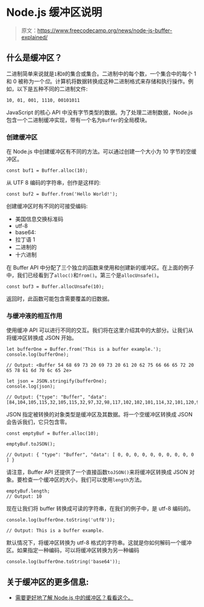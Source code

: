 # Node.js 缓冲区说明

> 原文：<https://www.freecodecamp.org/news/node-js-buffer-explained/>

## 什么是缓冲区？

二进制简单来说就是`1`和`0`的集合或集合。二进制中的每个数，一个集合中的每个 1 和 0 被称为一个*位*。计算机将数据转换成这种二进制格式来存储和执行操作。例如，以下是五种不同的二进制文件:

`10, 01, 001, 1110, 00101011`

JavaScript 的核心 API 中没有字节类型的数据。为了处理二进制数据，Node.js 包含一个二进制缓冲实现，带有一个名为`Buffer`的全局模块。

### **创建缓冲区**

在 Node.js 中创建缓冲区有不同的方法。可以通过创建一个大小为 10 字节的空缓冲区。

```
const buf1 = Buffer.alloc(10);
```

从 UTF 8 编码的字符串，创作是这样的:

```
const buf2 = Buffer.from('Hello World!');
```

创建缓冲区时有不同的可接受编码:

*   美国信息交换标准码
*   utf-8
*   base64:
*   拉丁语 1
*   二进制的
*   十六进制

在 Buffer API 中分配了三个独立的函数来使用和创建新的缓冲区。在上面的例子中，我们已经看到了`alloc()`和`from()`。第三个是`allocUnsafe()`。

```
const buf3 = Buffer.allocUnsafe(10);
```

返回时，此函数可能包含需要覆盖的旧数据。

### **与缓冲液的相互作用**

使用缓冲 API 可以进行不同的交互。我们将在这里介绍其中的大部分。让我们从将缓冲区转换成 JSON 开始。

```
let bufferOne = Buffer.from('This is a buffer example.');
console.log(bufferOne);

// Output: <Buffer 54 68 69 73 20 69 73 20 61 20 62 75 66 66 65 72 20 65 78 61 6d 70 6c 65 2e>

let json = JSON.stringify(bufferOne);
console.log(json);

// Output: {"type": "Buffer", "data": [84,104,105,115,32,105,115,32,97,32,98,117,102,102,101,114,32,101,120,97,109,112,108,101,46]}
```

JSON 指定被转换的对象类型是缓冲区及其数据。将一个空缓冲区转换成 JSON 会告诉我们，它只包含零。

```
const emptyBuf = Buffer.alloc(10);

emptyBuf.toJSON();

// Output: { "type": "Buffer", "data": [ 0, 0, 0, 0, 0, 0, 0, 0, 0, 0 ] }
```

请注意，Buffer API 还提供了一个直接函数`toJSON()`来将缓冲区转换成 JSON 对象。要检查一个缓冲区的大小，我们可以使用`length`方法。

```
emptyBuf.length;
// Output: 10
```

现在让我们将 buffer 转换成可读的字符串，在我们的例子中，是 utf-8 编码的。

```
console.log(bufferOne.toString('utf8'));

// Output: This is a buffer example.
```

默认情况下，将缓冲区转换为 utf-8 格式的字符串。这就是你如何解码一个缓冲区。如果指定一种编码，可以将缓冲区转换为另一种编码

```
console.log(bufferOne.toString('base64'));
```

## 关于缓冲区的更多信息:

*   [需要更好地了解 Node.js 中的缓冲区？看看这个。](https://www.freecodecamp.org/news/do-you-want-a-better-understanding-of-buffer-in-node-js-check-this-out-2e29de2968e8/)